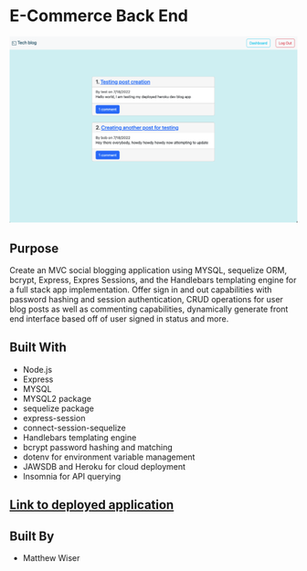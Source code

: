 # E-Commerce Back End
![Screenshot](/img/screenshot.png)
## Purpose
Create an MVC social blogging application using MYSQL, sequelize ORM, bcrypt, Express, Expres Sessions, and the Handlebars templating engine for a full stack app implementation. Offer sign in and out capabilities with password hashing and session authentication, CRUD operations for user blog posts as well as commenting capabilities, dynamically generate front end interface based off of user signed in status and more.

## Built With
* Node.js
* Express
* MYSQL
* MYSQL2 package
* sequelize package
* express-session
* connect-session-sequelize
* Handlebars templating engine
* bcrypt password hashing and matching
* dotenv for environment variable management
* JAWSDB and Heroku for cloud deployment
* Insomnia for API querying

## [Link to deployed application](https://hidden-meadow-26722.herokuapp.com/)


## Built By
* Matthew Wiser